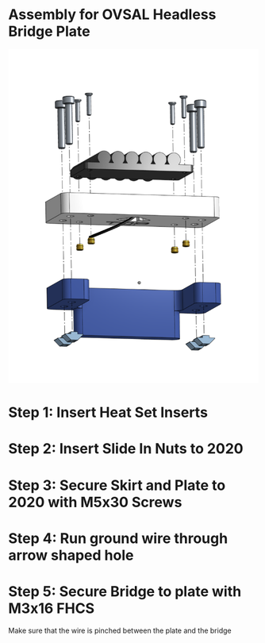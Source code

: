 # Assembly for OVSAL Headless Bridge Plate
![](./exploded%20views/Full%20Assembly.png)

# Step 1: Insert Heat Set Inserts

# Step 2: Insert Slide In Nuts to 2020

# Step 3: Secure Skirt and Plate to 2020 with M5x30 Screws

# Step 4: Run ground wire through arrow shaped hole

# Step 5: Secure Bridge to plate with M3x16 FHCS
Make sure that the wire is pinched between the plate and the bridge